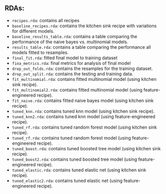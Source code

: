 ## RDAs:

-   `recipes.rda`: contains all recipes
-   `baseline_recipes.rda`: contains the kitchen sink recipe with variations for different models.
-   `baseline_results_table.rda`: contains a table comparing the performance of the naive bayes vs. multinomial models.
-   `results_table.rda`: contains a table comparing the performance all models fitted to resamples.
-   `final_fit.rda`: fitted final model to training dataset
-   `fina_metrics.rda`: final metrics for analysis of final model
-   `drop_out_folds.rda`: contains the resamples for the training dataset.
-   `drop_out_split.rda`: contains the testing and training data.
-   `fit_multinomial.rda`: contains fitted multinomial model (using kitchen sink recipe).
-   `fit_multinomial2.rda`: contains fitted multinomial model (using feature-engineered recipe).
-   `fit_naive.rda`: contains fitted naive bayes model (using kitchen sink recipe).
-   `tuned_knn.rda`: contains tuned knn model (using kitchen sink recipe).
-   `tuned_knn2.rda`: contains tuned knn model (using feature-engineered recipe).
-   `tuned_rf.rda`: contains tuned random forest model (using kitchen sink recipe).
-   `tuned_rf.rda`: contains tuned random forest model (using feature-engineered recipe).
-   `tuned_boost.rda`: contains tuned boosted tree model (using kitchen sink recipe).
-   `tuned_boost2.rda`: contains tuned boosted tree model (using feature-engineered recipe).
-   `tuned_elastic.rda`: contains tuned elastic net (using kitchen sink recipe).
-   `tuned_elastic2.rda`: contains tuned elastic net (using feature-engineered recipe).
